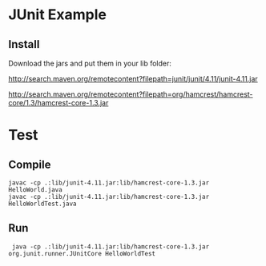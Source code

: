 JUnit Example
=============

Install
-------

Download the jars and put them in your lib folder:

http://search.maven.org/remotecontent?filepath=junit/junit/4.11/junit-4.11.jar

http://search.maven.org/remotecontent?filepath=org/hamcrest/hamcrest-core/1.3/hamcrest-core-1.3.jar

Test
====

Compile
-------

    javac -cp .:lib/junit-4.11.jar:lib/hamcrest-core-1.3.jar HelloWorld.java
    javac -cp .:lib/junit-4.11.jar:lib/hamcrest-core-1.3.jar HelloWorldTest.java

Run
---

     java -cp .:lib/junit-4.11.jar:lib/hamcrest-core-1.3.jar org.junit.runner.JUnitCore HelloWorldTest



